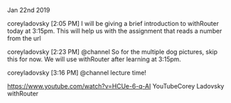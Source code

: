 Jan 22nd 2019

coreyladovsky [2:05 PM]
I will be giving a brief introduction to withRouter today at 3:15pm. This will help us with the assignment that reads a number from the url


coreyladovsky [2:23 PM]
@channel So for the multiple dog pictures, skip this for now. We will use withRouter after learning at 3:15pm.

coreyladovsky [3:16 PM]
@channel lecture time!

https://www.youtube.com/watch?v=HCUe-6-q-AI
YouTubeCorey Ladovsky
withRouter
